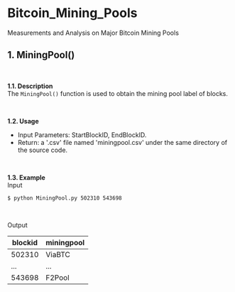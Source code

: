 # Bitcoin_Mining_Pools
Measurements and Analysis on Major Bitcoin Mining Pools


## 1. MiningPool()

<br />

**1.1. Description**\
The `MiningPool()` function is used to obtain the mining pool label of blocks. 


<br />

**1.2. Usage**
- Input Parameters: StartBlockID, EndBlockID.
- Return: a '.csv' file named 'miningpool.csv' under the same directory of the source code. 

<br />

**1.3. Example**\
Input
```
$ python MiningPool.py 502310 543698
```

<br />

Output

| blockid | miningpool |
| ------ | ------ |
| 502310 | ViaBTC |
| ... | ... |
| 543698 | F2Pool |
